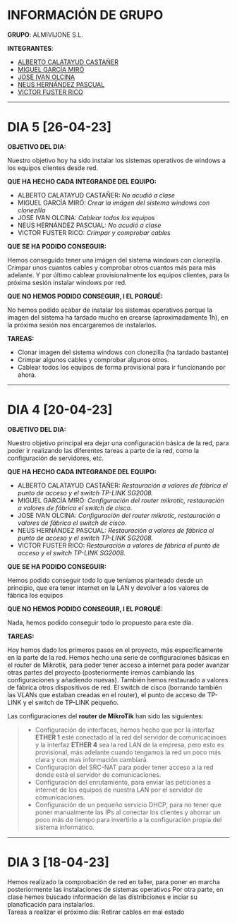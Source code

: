 # INFORMACIÓN DE GRUPO

**GRUPO**: ALMIVIJONE S.L.

**INTEGRANTES**:
  - [ALBERTO CALATAYUD CASTAÑER](../integrants/AlbertoCalatayud.md)
  - [MIGUEL GARCÍA MIRÓ](../integrants/miguelgarciamiro.md)
  - [JOSE IVAN OLCINA](../integrants/JoseIvanOlcina.md)
  - [NEUS HERNÁNDEZ PASCUAL](../integrants/NeusHernandez.md)
  - [VICTOR FUSTER RICO](../integrants/VictorFuster.md)

---

# DIA 5 [26-04-23]

**OBJETIVO DEL DIA:**

Nuestro objetivo hoy ha sido instalar los sistemas operativos de windows a los equipos clientes desde red.

**QUE HA HECHO CADA INTEGRANDE DEL EQUIPO:**

  - ALBERTO CALATAYUD CASTAÑER: _No acudió a clase_
  - MIGUEL GARCÍA MIRÓ: _Crear la imágen del sistema windows con clonezilla_
  - JOSE IVAN OLCINA: _Cablear todos los equipos_
  - NEUS HERNÁNDEZ PASCUAL: _No acudió a clase_
  - VICTOR FUSTER RICO:  _Crimpar y comprobar cables_

**QUE SE HA PODIDO CONSEGUIR:**

Hemos conseguido tener una imágen del sistema windows con clonezilla. Crimpar unos cuantos cables y comprobar otros cuantos más para más adelante. Y por último cablear provisionalmente los equipos clientes, para la próxima sesión instalar windows por red.

**QUE NO HEMOS PODIDO CONSEGUIR, I EL PORQUÉ:**

No hemos podido acabar de instalar los sistemas operativos porque la imagen del sistema ha tardado mucho en crearse (aproximadamente 1h), en la próxima sesión nos encargaremos de instalarlos.

**TAREAS:**

- Clonar imagen del sistema windows con clonezilla (ha tardado bastante)
- Crimpar algunos cables y comprobar algunos otros.
- Cablear todos los equipos de forma provisional para ir funcionando por ahora.

---

# DIA 4 [20-04-23]

**OBJETIVO DEL DIA:**

Nuestro objetivo principal era dejar una configuración básica de la red, para poder ir realizando las diferentes tareas a parte de la red, como la configuración de servidores, etc.

**QUE HA HECHO CADA INTEGRANDE DEL EQUIPO:**

  - ALBERTO CALATAYUD CASTAÑER: _Restauración a valores de fábrica el punto de acceso y el switch TP-LINK SG2008._
  - MIGUEL GARCÍA MIRÓ: _Configuración del router mikrotic, restauración a valores de fábrica el switch de cisco._
  - JOSE IVAN OLCINA: _Configuración del router mikrotic, restauración a valores de fábrica el switch de cisco._
  - NEUS HERNÁNDEZ PASCUAL: _Restauración a valores de fábrica el punto de acceso y el switch TP-LINK SG2008._
  - VICTOR FUSTER RICO: _Restauración a valores de fábrica el punto de acceso y el switch TP-LINK SG2008._

**QUE SE HA PODIDO CONSEGUIR:**

Hemos podido conseguir todo lo que teníamos planteado desde un principio, que era tener internet en la LAN y devolver a los valores de fábrica los equipos

**QUE NO HEMOS PODIDO CONSEGUIR, I EL PORQUÉ:**

Nada, hemos podido conseguir todo lo propuesto para este día.

**TAREAS:**

Hoy hemos dado los primeros pasos en el proyecto, más especificamente en la parte de la red. 
Hemos hecho una serie de configuraciones básicas en el router de Mikrotik, para poder tener acceso a internet para poder avanzar otras partes del proyecto (posteriormente iremos cambiando las configuraciones y añadiendo nuevas). También hemos restaurado a valores de fábrica otros dispositivos de red. El switch de cisco (borrando también las VLANs que estaban creadas en el router), el punto de acceso de TP-LINK y el switch de TP-LINK pequeño.

Las configuraciones del **router de MikroTik** han sido las siguientes:
> - Configuración de interfaces, hemos hecho que por la interfaz **ETHER 1** esté conectado al la red del servidor de comunicacinoes y la interfaz **ETHER 4** sea la red LAN de la empresa, pero esto es provisional, más adelante cuando tengamos la red un poco más clara y con mas información cambiará.
> - Configuración del SRC-NAT para poder tener acceso a la red donde está el servidor de comunicaciones.
> - Configuración del enrutamiento, para enviar las peticiones a internet de los equipos de nuestra LAN por el servidor de comunicaciones.
> - Configuración de un pequeño servicio DHCP, para no tener que poner manualmente las IPs al conectar los clientes y ahorrar un poco más de tiempo para invertirlo a la configuración propia del sistema informático.

---

# DIA 3 [18-04-23]
Hemos realizado la comprobación de red en taller, para poner en marcha posteriormente las instalaciones de sistemas operativos
Por otra parte, en clase hemos buscado información de las distribciones e inciar su planaficación para instalarlos.  
Tareas a realizar el próximo día: Retirar cables en mal estado

